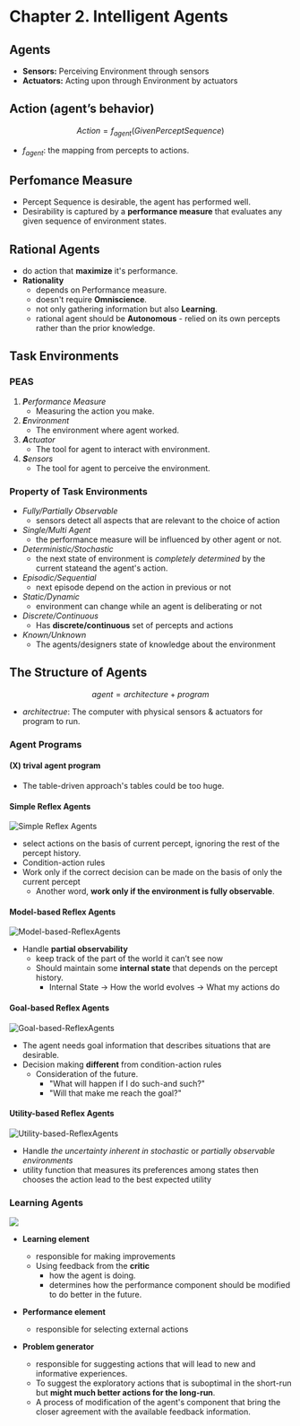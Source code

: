 # Chapter 2. Intelligent Agents
## Agents
- **Sensors:** Perceiving Environment through sensors
- **Actuators:** Acting upon through Environment by actuators
## Action (agent’s behavior)
$$
Action = f_{agent}(GivenPerceptSequence)
$$
- $f_{agent}$: the mapping from percepts to actions.
## Perfomance Measure
- Percept Sequence is desirable, the agent has performed well.
- Desirability is captured by a **performance measure** that evaluates any given sequence of environment states.
## Rational Agents
- do action that **maximize** it's performance.
- **Rationality** 
    - depends on Performance measure.
    - doesn't require **Omniscience**.
    - not only gathering information but also **Learning**.
    - rational agent should be **Autonomous** - relied on its own percepts rather than the prior knowledge.
## Task Environments
### PEAS
1. ***P**erformance Measure*
    - Measuring the action you make.
2. ***E**nvironment*
    - The environment where agent worked.
3. ***A**ctuator*
    - The tool for agent to interact with environment.
4. ***S**ensors*
    - The tool for agent to perceive the environment.
### Property of Task Environments
- *Fully/Partially Observable*
    - sensors detect all aspects that are relevant to the choice of action
- *Single/Multi Agent*
    - the performance measure will be influenced by other agent or not.
- *Deterministic/Stochastic*
    - the next state of environment is *completely determined* by the current stateand the agent's action.
- *Episodic/Sequential*
    - next episode depend on the action in previous or not
- *Static/Dynamic*
    - environment can change while an agent is deliberating or not
- *Discrete/Continuous*
    - Has **discrete/continuous** set of percepts and actions
- *Known/Unknown*
    - The agents/designers state of knowledge about the environment

## The Structure of Agents
$$
    agent = architecture + program
$$
- $architectrue$: The computer with physical sensors & actuators for program to run.

### Agent Programs
#### (X) trival agent program
- The table-driven approach's tables could be too huge.
#### Simple Reflex Agents
![Simple Reflex Agents](https://i.imgur.com/maAycNC.png)
- select actions on the basis of current percept, ignoring the rest of the percept history.
- Condition-action rules
- Work only if the correct decision can be made on the basis of only the current percept
    - Another word, **work only if the environment is fully observable**.
    

#### Model-based Reflex Agents
![Model-based-ReflexAgents](https://i.imgur.com/caHoIzQ.png)
- Handle **partial observability**
    - keep track of the part of the world it can’t see now
    - Should maintain some **internal state** that depends on the percept history.
        - Internal State -> How the world evolves -> What my actions do
#### Goal-based Reflex Agents
![Goal-based-ReflexAgents](https://i.imgur.com/9CplljY.png)
- The agent needs goal information that describes situations that are desirable.
- Decision making **different** from condition-action rules
    - Consideration of the future.
        - "What will happen if I do such-and such?"
        - "Will that make me reach the goal?"
#### Utility-based Reflex Agents
![Utility-based-ReflexAgents](https://i.imgur.com/n9G2UUG.png)
- Handle *the uncertainty inherent in stochastic* or *partially observable environments*
- utility function that measures its preferences among states then chooses the action lead to the best expected utility


### Learning Agents
![](https://i.imgur.com/Ii9kZ7C.png)
- **Learning element**
    - responsible for making improvements
    - Using feedback from the **critic** 
        - how the agent is doing.
        - determines how the performance component should be modified to do better in the future. 

- **Performance element**
    - responsible for selecting external actions
- **Problem generator**
    - responsible for suggesting actions that will lead to new and informative experiences. 
    - To suggest the exploratory actions that is suboptimal in the short-run but **might much better actions for the long-run**.
    - A process of modification of the agent's component that bring the closer agreement with the available feedback information.